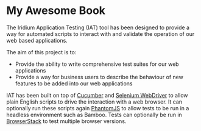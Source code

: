 # My Awesome Book

The Iridium Application Testing (IAT) tool has been designed to provide a way for automated scripts to interact with and validate the operation of our web based applications.

The aim of this project is to:
* Provide the ability to write comprehensive test suites for our web applications
* Provide a way for business users to describe the behaviour of new features to be added into our web applications

IAT has been built on top of [Cucumber](https://cucumber.io/) and [Selenium WebDriver](http://www.seleniumhq.org/projects/webdriver/) to allow plain English scripts to drive the interaction with a web browser. It can optionally run these scripts again [PhantomJS](http://phantomjs.org/) to allow tests to be run in a headless environment such as Bamboo. Tests can optionally be run in [BrowserStack](http://www.browserstack.com/) to test multiple browser versions.
